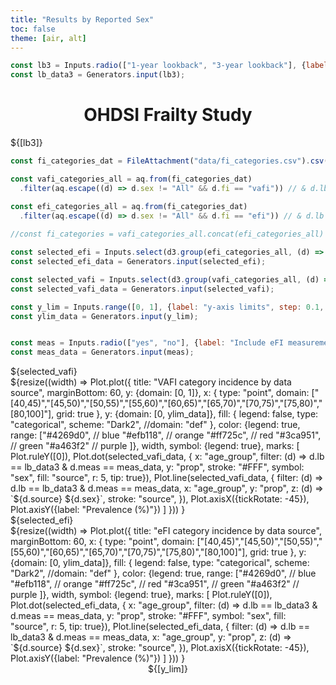 ```yaml
---
title: "Results by Reported Sex"
toc: false
theme: [air, alt]
---
```



```js
const lb3 = Inputs.radio(["1-year lookback", "3-year lookback"], {label: "UK Lookback period:", value: "1-year lookback"});
const lb_data3 = Generators.input(lb3);
```


<center><h1>OHDSI Frailty Study</h1></center>

<div class="grid grid-cols-1">
  <div class="card">
    ${[lb3]}
  </div>
</div>



```js
const fi_categories_dat = FileAttachment("data/fi_categories.csv").csv({typed: true}).catch(() => console.error("unable to load fi cats csv"));
```

```js
const vafi_categories_all = aq.from(fi_categories_dat)
  .filter(aq.escape((d) => d.sex != "All" && d.fi == "vafi")) // & d.lb == lb2

const efi_categories_all = aq.from(fi_categories_dat)
  .filter(aq.escape((d) => d.sex != "All" && d.fi == "efi")) // & d.lb == lb2)
  
//const fi_categories = vafi_categories_all.concat(efi_categories_all)
```

```js
const selected_efi = Inputs.select(d3.group(efi_categories_all, (d) => d.category),{label: "Select Category"});
const selected_efi_data = Generators.input(selected_efi);

const selected_vafi = Inputs.select(d3.group(vafi_categories_all, (d) => d.category),{label: "Select Category"});
const selected_vafi_data = Generators.input(selected_vafi);

const y_lim = Inputs.range([0, 1], {label: "y-axis limits", step: 0.1,  value: 0.5});
const ylim_data = Generators.input(y_lim);


const meas = Inputs.radio(["yes", "no"], {label: "Include eFI measurements (UK only)", value: "no"});
const meas_data = Generators.input(meas);

```


<div class="grid grid-cols-2">

  <div class="card">
    ${selected_vafi}
    <br>
  ${resize((width) => 
    Plot.plot({
      title: "VAFI category incidence by data source",
      marginBottom: 60,
      y: {domain: [0, 1]},
      x: {
           type: "point",
           domain: ["[40,45)","[45,50)","[50,55)","[55,60)","[60,65)","[65,70)","[70,75)","[75,80)","[80,100]"],
           grid: true
        },
      y: {domain: [0, ylim_data]},
      fill: {
                legend: false,
                type: "categorical",
                scheme: "Dark2",
                //domain: "def"
              },
      color: {legend: true,
              range: ["#4269d0", // blue
                      "#efb118", // orange
                      "#ff725c", // red
                      "#3ca951", // green
                      "#a463f2" // purple
                      ]},
      width,
      symbol: {legend: true},
      marks: [
         Plot.ruleY([0]),
         Plot.dot(selected_vafi_data, {
                                   x: "age_group",
                                   filter: (d) => d.lb == lb_data3 & d.meas == meas_data,
                                   y: "prop",
                                   stroke: "#FFF",
                                   symbol: "sex",
                                   fill: "source",
                                   r: 5,
                                   tip: true}),
        Plot.line(selected_vafi_data, {
                                    filter: (d) => d.lb == lb_data3 & d.meas == meas_data,
                                    x: "age_group",
                                    y: "prop",
                                    z: (d) => `${d.source} ${d.sex}`,
                                    stroke: "source",
                                    }),
        Plot.axisX({tickRotate: -45}),
        Plot.axisY({label: "Prevalence (%)"})
        ]
    }))
  }
  
  

  
  </div>
  
  
  <div class="card">
  ${selected_efi}
      <br>
  ${resize((width) => 
    Plot.plot({
      title: "eFI category incidence by data source",
      marginBottom: 60,
      x: {
           type: "point",
           domain: ["[40,45)","[45,50)","[50,55)","[55,60)","[60,65)","[65,70)","[70,75)","[75,80)","[80,100]"],
           grid: true
        },
      y: {domain: [0, ylim_data]},
      fill: {
                legend: false,
                type: "categorical",
                scheme: "Dark2",
                //domain: "def"
              },
      color: {legend: true,
              range: ["#4269d0", // blue
                      "#efb118", // orange
                      "#ff725c", // red
                      "#3ca951", // green
                      "#a463f2" // purple
                      ]},
      width,
      symbol: {legend: true},
      marks: [
         Plot.ruleY([0]),
       Plot.dot(selected_efi_data, {
                                   x: "age_group",
                                   filter: (d) => d.lb == lb_data3 & d.meas == meas_data,
                                   y: "prop",
                                   stroke: "#FFF",
                                   symbol: "sex",
                                   fill: "source",
                                   r: 5,
                                   tip: true}),
        Plot.line(selected_efi_data, {
                                    filter: (d) => d.lb == lb_data3 & d.meas == meas_data,
                                    x: "age_group",
                                    y: "prop",
                                    z: (d) => `${d.source} ${d.sex}`,
                                    stroke: "source",
                                    }),
        Plot.axisX({tickRotate: -45}),
        Plot.axisY({label: "Prevalence (%)"})
        ]
    }))
  }
  </div>
  
</div>

<center>${[y_lim]}</center>